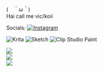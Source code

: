 
(　＾ω＾)<br>Hai call me vic/koii


 Socials:
[![Instagram](https://img.shields.io/badge/Instagram-%23E4405F.svg?logo=Instagram&logoColor=white)](https://instagram.com/meo0wra) 

![Krita](https://img.shields.io/badge/Krita-203759?style=for-the-badge&logo=krita&logoColor=EEF37B) ![Sketch](https://img.shields.io/badge/Sketch-FFB387?style=for-the-badge&logo=sketch&logoColor=black) ![Clip Studio Paint](https://img.shields.io/badge/ClipStudioPaint-%23CFD3D3.svg?style=for-the-badge&logo=ClipStudioPaint&logoColor=white)

![](https://github-readme-stats.vercel.app/api?username=OyasumiVici0us&theme=dark&hide_border=true&include_all_commits=false&count_private=false)<br/>
![](https://nirzak-streak-stats.vercel.app/?user=OyasumiVici0us&theme=dark&hide_border=true)<br/>
![](https://github-readme-stats.vercel.app/api/top-langs/?username=OyasumiVici0us&theme=dark&hide_border=true&include_all_commits=false&count_private=false&layout=compact)

<!-- Proudly created with GPRM ( https://gprm.itsvg.in ) -->
